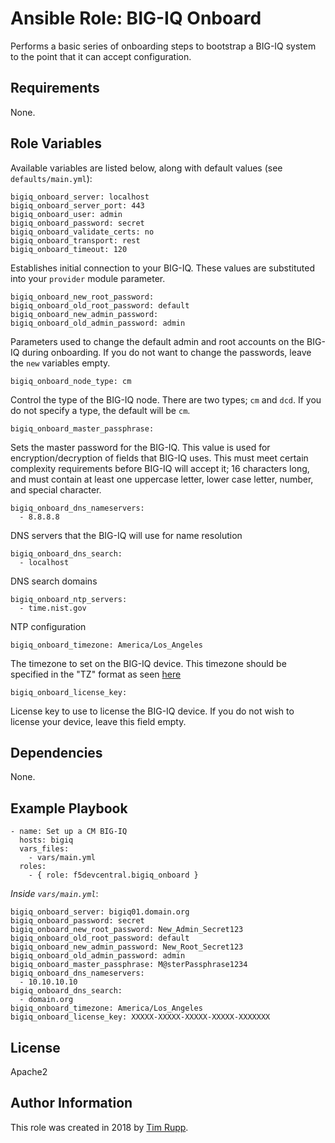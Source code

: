 # Ansible Role: BIG-IQ Onboard

Performs a basic series of onboarding steps to bootstrap a BIG-IQ system
to the point that it can accept configuration.

## Requirements

None.

## Role Variables

Available variables are listed below, along with default values (see `defaults/main.yml`):

    bigiq_onboard_server: localhost
    bigiq_onboard_server_port: 443
    bigiq_onboard_user: admin
    bigiq_onboard_password: secret
    bigiq_onboard_validate_certs: no
    bigiq_onboard_transport: rest
    bigiq_onboard_timeout: 120

Establishes initial connection to your BIG-IQ. These values are substituted into
your ``provider`` module parameter.

    bigiq_onboard_new_root_password:
    bigiq_onboard_old_root_password: default
    bigiq_onboard_new_admin_password:
    bigiq_onboard_old_admin_password: admin

Parameters used to change the default admin and root accounts on the BIG-IQ during
onboarding. If you do not want to change the passwords, leave the ``new`` variables
empty.

    bigiq_onboard_node_type: cm

Control the type of the BIG-IQ node. There are two types; ``cm`` and ``dcd``. If you
do not specify a type, the default will be ``cm``.

    bigiq_onboard_master_passphrase:

Sets the master password for the BIG-IQ. This value is used for encryption/decryption
of fields that BIG-IQ uses. This must meet certain complexity requirements before
BIG-IQ will accept it; 16 characters long, and must contain at least one uppercase
letter, lower case letter, number, and special character.

    bigiq_onboard_dns_nameservers:
      - 8.8.8.8

DNS servers that the BIG-IQ will use for name resolution

    bigiq_onboard_dns_search:
      - localhost

DNS search domains

    bigiq_onboard_ntp_servers:
      - time.nist.gov

NTP configuration

    bigiq_onboard_timezone: America/Los_Angeles

The timezone to set on the BIG-IQ device. This timezone should be specified in the
"TZ" format as seen [here](https://en.wikipedia.org/wiki/List_of_tz_database_time_zones)

    bigiq_onboard_license_key:

License key to use to license the BIG-IQ device. If you do not wish to license your
device, leave this field empty.

## Dependencies

None.

## Example Playbook

    - name: Set up a CM BIG-IQ
      hosts: bigiq
      vars_files:
        - vars/main.yml
      roles:
        - { role: f5devcentral.bigiq_onboard }

*Inside `vars/main.yml`*:

    bigiq_onboard_server: bigiq01.domain.org
    bigiq_onboard_password: secret
    bigiq_onboard_new_root_password: New_Admin_Secret123
    bigiq_onboard_old_root_password: default
    bigiq_onboard_new_admin_password: New_Root_Secret123
    bigiq_onboard_old_admin_password: admin
    bigiq_onboard_master_passphrase: M@sterPassphrase1234
    bigiq_onboard_dns_nameservers:
      - 10.10.10.10
    bigiq_onboard_dns_search:
      - domain.org
    bigiq_onboard_timezone: America/Los_Angeles
    bigiq_onboard_license_key: XXXXX-XXXXX-XXXXX-XXXXX-XXXXXXX

## License

Apache2

## Author Information

This role was created in 2018 by [Tim Rupp](https://github.com/caphrim007).
